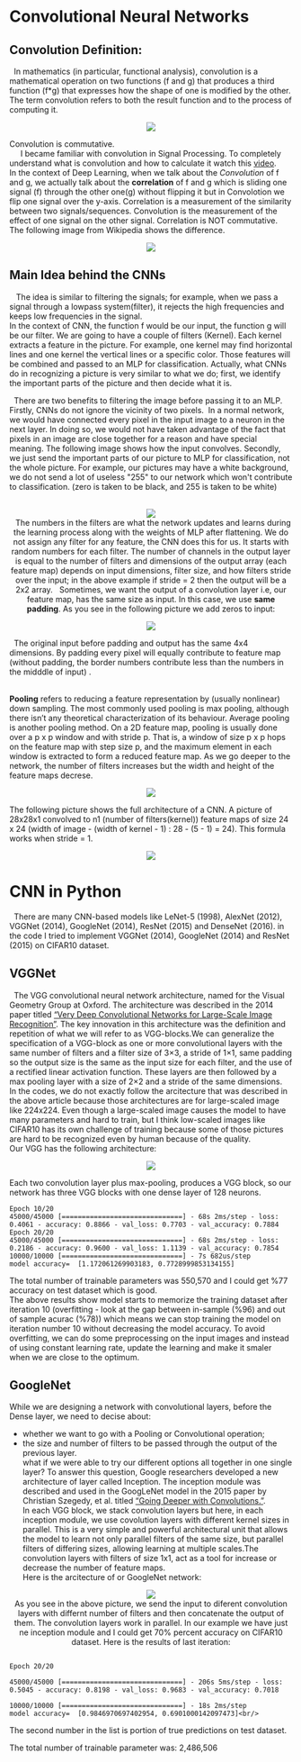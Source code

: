 # Convolutional Neural Networks
 ## Convolution Definition:
 &nbsp;&nbsp;In mathematics (in particular, functional analysis), convolution is a mathematical operation on two functions (f and g) that produces a third function (f*g) that expresses how the shape of one is modified by the other. The term convolution refers to both the result function and to the process of computing it.<br/>
 
 <p align="center"><img src = "images/ConvFormula.jpg"><br/>

Convolution is commutative.<br/> 
  &nbsp;&nbsp; I became familiar with convolution in Signal Processing. To completely understand what is convolution and how to calculate it watch this [video](https://www.youtube.com/watch?v=LIs0h34iFN8&list=PLJ-OcUCIty7evBmHvYRv66RcuziszpSFB&index=11). <br/>
In the context of Deep Learning, when we talk about the *Convolution* of f and g, we actually talk about the **correlation** of f and g which is sliding one signal (f) through the other one(g) without flipping it but in Convolotion we flip one signal over the y-axis. Correlation is a measurement of the similarity between two signals/sequences. Convolution is the measurement of the effect of one signal on the other signal. Correlation is NOT commutative. The following image from Wikipedia shows the difference.
 <p align="center"><img src = "images/ConVsCor.png"><br/>
 
 ## Main Idea behind the CNNs
 &nbsp;&nbsp; The idea is similar to filtering the signals; for example, when we pass a signal through a lowpass system(filter), it rejects the high frequencies and keeps low frequencies in the signal. <br/>
   In the context of CNN, the function f would be our input, the function g will be our filter. We are going to have a couple of filters (Kernel). Each kernel extracts a feature in the picture. For example, one kernel may find horizontal lines and one kernel the vertical lines or a specific color. Those features will be combined and passed to an MLP for classification. Actually, what CNNs do in recognizing a picture is very similar to what we do; first, we identify the important parts of the picture and then decide what it is. <br/>
   
   
 &nbsp;&nbsp;There are two benefits to filtering the image before passing it to an MLP. Firstly, CNNs do not ignore the vicinity of two pixels.  In a normal network, we would have connected every pixel in the input image to a neuron in the next layer. In doing so, we would not have taken advantage of the fact that pixels in an image are close together for a reason and have special meaning. The following image shows how the input convolves. Secondly, we just send the important parts of our picture to MLP for classification, not the whole picture. For example, our pictures may have a white background, we do not send a lot of useless "255" to our network which won't contribute to classification. (zero is taken to be black, and 255 is taken to be white) <br/>
 <p align="center"><img src = "images/ConvLayer.webp"><br/>
  The numbers in the filters are what the network updates and learns during the learning process along with the weights of MLP after flattening. We do not assign any filter for any feature, the CNN does this for us. It starts with random numbers for each filter. The number of channels in the output layer is equal to the number of filters and dimensions of the output array (each feature map) depends on input dimensions, filter size, and how filters stride over the input; in the above example if stride = 2 then the output will be a 2x2 array. 
  
Sometimes, we want the output of a convolution layer i.e, our feature map, has the same size as input. In this case, we use **same padding**. As you see in the following picture we add zeros to input: <br/>
<p align="center"><img src = "images/pad-same.png"><br/>
 
 
 &nbsp;&nbsp;The original input before padding and output has the same 4x4 dimensions. By padding every pixel will equally contribute to feature map (without padding, the border numbers contribute less than the numbers in the midddle of input) .<br/>
<br/>

 
 **Pooling** refers to reducing a feature representation by (usually nonlinear) down sampling. The most commonly used pooling is max pooling, although there
isn’t any theoretical characterization of its behaviour. Average pooling is another pooling method.
On a 2D feature map, pooling is usually done over a p x p window and with stride p. That is, a window of size p x p hops on the feature map with step size p, and the maximum element in each window is extracted to form a reduced feature map. As we go deeper to the network, the number of filters increases but the width and height of the feature maps decrese.
   <p align="center"><img src = "images/MaxPooling.jpg"><br/>
 
 The following picture shows the full architecture of a CNN. A picture of 28x28x1 convolved to n1 (number of filters(kernel)) feature maps of size 24 x 24 (width of image - (width of kernel - 1) : 28 - (5 - 1) = 24). This formula works when stride = 1. 
  
 <p align="center"><img src = "images/FullCNN.jpeg"><br/>  
  
  
    
# CNN in Python
&nbsp;&nbsp;There are many CNN-based models like LeNet-5 (1998), AlexNet (2012), VGGNet (2014), GoogleNet (2014), ResNet (2015) and DenseNet (2016). in the code I tried to implement VGGNet (2014), GoogleNet (2014) and ResNet (2015) on CIFAR10 dataset.
   ## VGGNet
&nbsp;&nbsp;The VGG convolutional neural network architecture, named for the Visual Geometry Group at Oxford. The architecture was described in the 2014 paper titled [“Very Deep Convolutional Networks for Large-Scale Image Recognition”](https://arxiv.org/abs/1409.1556). The key innovation in this architecture was the definition and repetition of what we will refer to as VGG-blocks.We can generalize the specification of a VGG-block as one or more convolutional layers with the same number of filters and a filter size of 3×3, a stride of 1×1, same padding  so the output size is the same as the input size for each filter, and the use of a rectified linear activation function. These layers are then followed by a max pooling layer with a size of 2×2 and a stride of the same dimensions.<br/>
 In the codes, we do not exactly follow the arcitecture that was described in the above article because those architectures are for large-scaled image like 224x224. Even though a large-scaled image causes the model to have many parameters and hard to train, but I think low-scaled images like CIFAR10 has its own challenge of training because some of those pictures are hard to be recognized even by human because of the quality. <br/>
  Our VGG has the following architecture:<br/>
 <p align="center"><img src = "images/VGG.png"><br/> 
  
  
  Each two convolution layer plus max-pooling, produces a VGG block, so our network has three VGG blocks with one dense layer of 128 neurons.
  ```
  Epoch 10/20
45000/45000 [==============================] - 68s 2ms/step - loss: 0.4061 - accuracy: 0.8866 - val_loss: 0.7703 - val_accuracy: 0.7884
Epoch 20/20
45000/45000 [==============================] - 68s 2ms/step - loss: 0.2186 - accuracy: 0.9600 - val_loss: 1.1139 - val_accuracy: 0.7854
10000/10000 [==============================] - 7s 682us/step
model accuracy=  [1.172061269903183, 0.7728999853134155]
```
The total number of trainable parameters was 550,570 and I could get %77 accuracy on test dataset which is good.<br/>
 The above results show model starts to memorize the training dataset  after iteration 10 (overfitting - look at the gap between in-sample (%96) and out of sample acurac (%78)) which means we can stop training the model on iteration number 10 without decreasing the model accuracy. To avoid overfitting, we can do some preprocessing on the input images and instead of using constant learning rate, update the learning and make it smaler when we are close to the optimum. 
 ## GoogleNet
  While we are designing a network with convolutional layers, before the Dense layer, we need to decise about:
  - whether we want to go with a Pooling or Convolutional operation;<br/>
  - the size and number of filters to be passed through the output of the previous layer.<br/>
  what if we were able to try our different options all together in one single layer? To answer this question, Google researchers developed a new architecture of layer called Inception. The inception module was described and used in the GoogLeNet model in the 2015 paper by Christian Szegedy, et al. titled [“Going Deeper with Convolutions.”](https://www.cv-foundation.org/openaccess/content_cvpr_2015/html/Szegedy_Going_Deeper_With_2015_CVPR_paper.html). <br/>
  In each VGG block, we stack convolution layers but here, in each inception module, we use covolution layers with different kernel sizes in parallel. This is a very simple and powerful architectural unit that allows the model to learn not only parallel filters of the same size, but parallel filters of differing sizes, allowing learning at multiple scales.The convolution layers with filters of size 1x1, act as a tool for increase or decrease the number of feature maps.<br/>
 Here is the arcitecture of or GoogleNet network: <br/>
  <p align="center"><img src = "images/GoogelNet.png"><br/> 
  As you see in the above picture, we send the input to diferent convolution layers with differnt number of filters and then concatenate the output of them. The convolution layers work in parallel. In our example we have just ne inception module and I could get 70% percent accuracy on CIFAR10 dataset. Here is the results of last iteration: <br/>
 
```
   
Epoch 20/20

45000/45000 [==============================] - 206s 5ms/step - loss: 0.5045 - accuracy: 0.8198 - val_loss: 0.9683 - val_accuracy: 0.7018

10000/10000 [==============================] - 18s 2ms/step
model accuracy=  [0.9846970697402954, 0.6901000142097473]<br/>

```
  The second number in the list is portion of true predictions on test dataset. 
   
 The total number of trainable parameter was: 2,486,506

   
 
 
 
  
  
  
  
  
    
    
